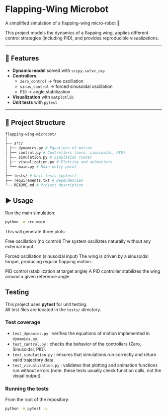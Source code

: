 # Flapping-Wing Microbot

A simplified simulation of a flapping-wing micro-robot 🪽

This project models the dynamics of a flapping wing, applies different control strategies (including PID), and provides reproducible visualizations.

---

## 🚀 Features

- **Dynamic model** solved with `scipy.solve_ivp`
- **Controllers**:
  - `zero_control` → free oscillation
  - `sinus_control` → forced sinusoidal oscillation
  - `PID` → angle stabilization
- **Visualization** with `matplotlib`
- **Unit tests** with `pytest`

---

## 📂 Project Structure

```bash
flapping-wing-microbot/
│
├── src/ 
│ ├── dynamics.py # Equations of motion
│ ├── control.py # Controllers (zero, sinusoidal, PID)
│ ├── simulation.py # Simulation runner
│ ├── visualization.py # Plotting and animations
│ └── main.py # Main entry point
│
├── tests/ # Unit tests (pytest)
├── requirements.txt # Dependencies
└── README.md # Project description


```

## ▶️ Usage

Run the main simulation:

```bash
python -m src.main
```
This will generate three plots:

Free oscillation (no control)
The system oscillates naturally without any external input.

Forced oscillation (sinusoidal input)
The wing is driven by a sinusoidal torque, producing regular flapping motion.

PID control (stabilization at target angle)
A PID controller stabilizes the wing around a given reference angle.

## Testing

This project uses **pytest** for unit testing.  
All test files are located in the `tests/` directory.

### Test coverage
- `test_dynamics.py` : verifies the equations of motion implemented in `dynamics.py`.
- `test_control.py` : checks the behavior of the controllers (Zero, Sinusoidal, PID).
- `test_simulation.py` : ensures that simulations run correctly and return valid trajectory data.
- `test_visualization.py` : validates that plotting and animation functions run without errors (note: these tests usually check function calls, not the visual output).

### Running the tests
From the root of the repository:

```bash
python -m pytest -v
